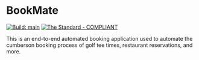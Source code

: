 # BookMate

[![Build: main](https://github.com/AndrewMcClelland/BookMate/actions/workflows/build.yml/badge.svg?branch=main)](https://github.com/AndrewMcClelland/BookMate/actions/workflows/build.yml?query=branch%3Amain)
[![The Standard - COMPLIANT](https://img.shields.io/badge/The_Standard-COMPLIANT-2ea44f)](https://github.com/hassanhabib/The-Standard)

This is an end-to-end automated booking application used to automate the cumberson booking process of golf tee times, restaurant reservations, and more.